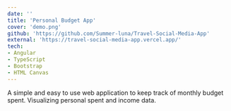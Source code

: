 ```yaml
---
date: ''
title: 'Personal Budget App'
cover: 'demo.png'
github: 'https://github.com/Summer-luna/Travel-Social-Media-App'
external: 'https://travel-social-media-app.vercel.app/'
tech:
- Angular
- TypeScript
- Bootstrap
- HTML Canvas
---
```


A simple and easy to use web application to keep track of monthly budget spent. Visualizing personal spent and income data.